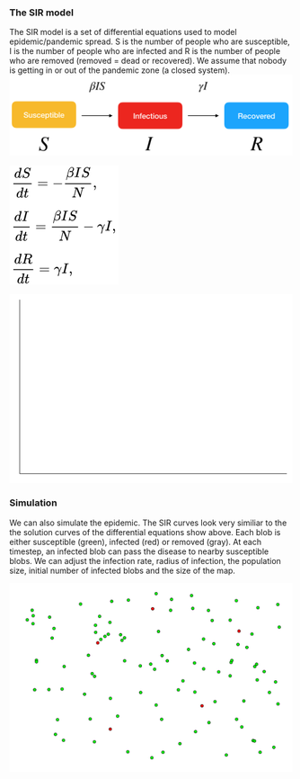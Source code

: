 ### The SIR model
The SIR model is a set of differential equations used to model epidemic/pandemic spread. S is the number of people who are susceptible, I is the number of people who are infected and R is the number of people who are removed (removed = dead or recovered). We assume that nobody is getting in or out of the pandemic zone (a closed system).
![](SIR.png)

![](diffeq.png)

![](continuous.gif)

### Simulation 
We can also simulate the epidemic. The SIR curves look very similiar to the the solution curves of the differential equations show above. Each blob is either susceptible (green), infected (red) or removed (gray). At each timestep, an infected blob can pass the disease to nearby susceptible blobs. We can adjust the infection rate, radius of infection, the population size, initial number of infected blobs and the size of the map. 

![](randomwalk.gif)

